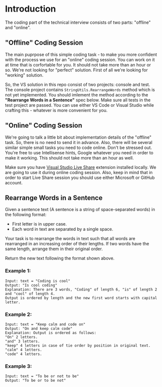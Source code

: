 # Introduction 
The coding part of the technical interview consists of two parts: "offline" and "online".

## "Offline" Coding Session

The main puprpose of this simple coding task - to make you more confident with the process we use for an "online" coding session.
You can work on it at time that is corfortable for you. It should not take more than an hour or so.
We're not looking for "perfect" solution. First of all we're looking for "working" solution.

So, the VS solution in this repo consist of two projects: console and test.
The console project contains `StringUtils.RearrangeWords` method which is not yet implemented.
You should imlement the method according to the **"Rearrange Words in a Sentence"** spec below.
Make sure all tests in the test project are passed.
You can use either VS Code or Visual Studio while crafting this - whatever is more convenient for you.

## "Online" Coding Session

We're going to talk a little bit about implementation details of the "offline" task. So, there is no need to send it in advance.
Also, there will be several similar simple small tasks you need to code online.
Don't be stressed out. You're free to use Intellisense hints, Google whatever you need in order to make it working.
This should not take more than an hour as well.

Make sure you have [Visual Studio Live Share](https://visualstudio.microsoft.com/services/live-share/) extension installed locally.
We are going to use it during online coding session. 
Also, keep in mind that in order to start Live Share session you should use either Microsoft or GitHub account.

## Rearrange Words in a Sentence

Given a sentence text (A sentence is a string of space-separated words) in the following format:
- First letter is in upper case.
- Each word in text are separated by a single space.

Your task is to rearrange the words in text such that all words are rearranged in an increasing order of their lengths.
If two words have the same length, arrange them in their original order.

Return the new text following the format shown above.

### Example 1:

```
Input: text = "Coding is cool"
Output: "Is cool coding"
Explanation: There are 3 words, "Coding" of length 6, "is" of length 2 and "cool" of length 4.
Output is ordered by length and the new first word starts with capital letter.
```

### Example 2:

```
Input: text = "Keep calm and code on"
Output: "On and keep calm code"
Explanation: Output is ordered as follows:
"On" 2 letters.
"and" 3 letters.
"keep" 4 letters in case of tie order by position in original text.
"calm" 4 letters.
"code" 4 letters.
```

### Example 3:

```
Input: text = "To be or not to be"
Output: "To be or to be not"
```
